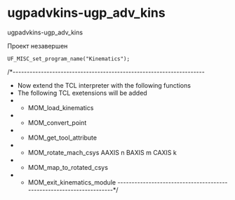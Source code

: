 # ugpadvkins-ugp_adv_kins
 ugpadvkins-ugp_adv_kins

 Проект незавершен

    UF_MISC_set_program_name("Kinematics");

  /*--------------------------------------------------------------------
   * Now extend the TCL interpreter with the following functions
   * The following TCL exetensions will be added
   *  - MOM_load_kinematics
   *  - MOM_convert_point
   *  - MOM_get_tool_attribute <name of the attribute>
   *  - MOM_rotate_mach_csys AAXIS n BAXIS m CAXIS k
   *  - MOM_map_to_rotated_csys
   *  - MOM_exit_kinematics_module
  ---------------------------------------------------------------------*/